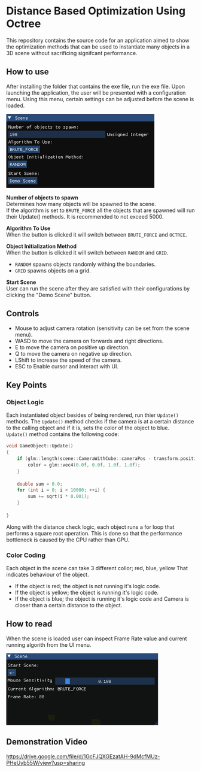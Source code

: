 # Distance Based Optimization Using Octree

This repository contains the source code for an application aimed to show the optimization methods that can be used to instantiate many objects in a 3D scene without sacrificing signifcant performance.

## How to use

After installing the folder that contains the exe file, run the exe file. 
Upon launching the application, the user will be presented with a configuration menu. Using this menu, certain settings can be adjusted before the scene is loaded.

![Configuration Menu](/githubAssets/Images/ConfigMenu.png)

**Number of objects to spawn**</br>
Determines how many objects will be spawned to the scene.</br>
If the algorithm is set to `BRUTE_FORCE` all the objects that are spawned will run their Update() methods. It is recommended to not exceed 5000.

**Algorithm To Use**</br>
When the button is clicked it will switch between `BRUTE_FORCE` and `OCTREE`.

**Object Initialization Method**</br>
When the button is clicked it will switch between `RANDOM` and `GRID`.</br>
- `RANDOM` spawns objects randomly withing the boundaries.</br>
- `GRID` spawns objects on a grid.

**Start Scene**</br>
User can run the scene after they are satisfied with their configurations by clicking the "Demo Scene" button.</br>

## Controls

- Mouse to adjust camera rotation (sensitivity can be set from the scene menu).
- WASD to move the camera on forwards and right directions.
- E to move the camera on positive up direction.
- Q to move the camera on negative up direction.
- LShift to increase the speed of the camera.
- ESC to Enable cursor and interact with UI.

## Key Points

### Object Logic

Each instantiated object besides of being rendered, run thier `Update()` methods. The `Update()` method checks if the camera is at a certain distance to the calling object and if it is, sets the color of the object to blue.</br>
`Update()` method contains the following code:
```c++
void GameObject::Update()
{
	if (glm::length(scene::CameraWithCube::cameraPos - transform.position) < 1.5f) {
		color = glm::vec4(0.0f, 0.0f, 1.0f, 1.0f);
	}

	double sum = 0.0;
	for (int i = 0; i < 10000; ++i) {
		sum += sqrt(i * 0.001);
	}

}
```
Along with the distance check logic, each object runs a for loop that performs a square root operation. This is done so that the performance bottleneck is caused by the CPU rather than GPU.

### Color Coding

Each object in the scene can take 3 different collor; red, blue, yellow That indicates behaviour of the object.
- If the object is red; the object is not running it's logic code.
- If the object is yellow; the object is running it's logic code.
- If the object is blue; the object is running it's logic code and Camera is closer than a certain distance to the object.

## How to read

When the scene is loaded user can inspect Frame Rate value and current running algorith from the UI menu.</br>

![Scene Menu](/githubAssets/Images/MainSceneMenu.png)

## Demonstration Video
https://drive.google.com/file/d/1GcFJQXGEzatAH-9dMcfMUz-PHeUyb55W/view?usp=sharing
